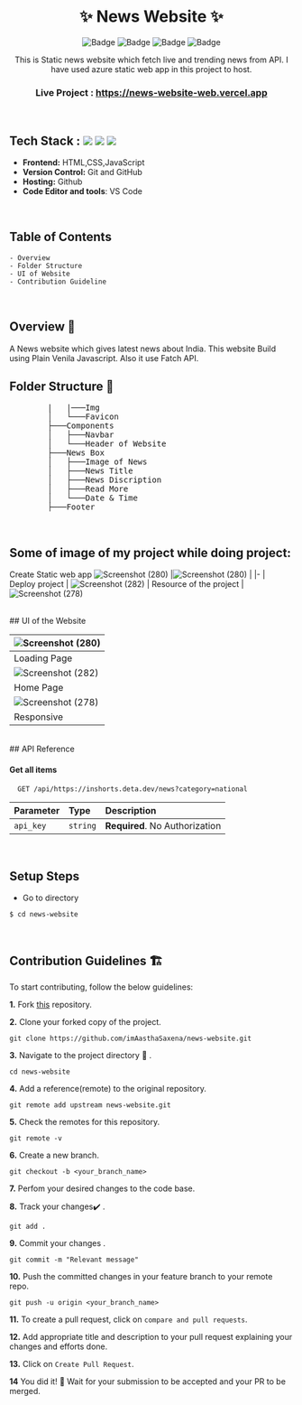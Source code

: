 <h1 align="center">
       ✨  News Website  ✨
</h1>

<div align="center">

![Badge](https://img.shields.io/badge/HTML-blue) ![Badge](https://img.shields.io/badge/CSS-orange) ![Badge](https://img.shields.io/badge/-JS%20-blue) 
![Badge](https://img.shields.io/badge/Version-1.0-green) 

</div>
<div align="center">
This is Static news website which fetch live and trending news from API. I have used azure static web app in this project to host.

</div>
<h3 align="center">
          Live Project : <a target="_blank" href="https://news-website-web.vercel.app/">https://news-website-web.vercel.app</a>
</h3>
<br />

## Tech Stack :  <img src="https://img.shields.io/badge/html5%20-%23E34F26.svg?&style=for-the-badge&logo=html5&logoColor=white"/> <img src="https://img.shields.io/badge/css3%20-%231572B6.svg?&style=for-the-badge&logo=css3&logoColor=white"/> <img src="https://img.shields.io/badge/JavaScript-F7DF1E?style=for-the-badge&logo=javascript&logoColor=black"/>

- **Frontend:** HTML,CSS,JavaScript
- **Version Control:** Git and GitHub
- **Hosting:** Github
- **Code Editor and tools**: VS Code

 <br />
   
## Table of Contents

    - Overview
    - Folder Structure
    - UI of Website
    - Contribution Guideline

 <br />


## Overview 🔨

A News website which gives latest news about India. This website Build using Plain Venila Javascript. Also it use Fatch API.


## Folder Structure 📒
<pre>
        |   |───Img
        │   └───Favicon
        ├───Components
        │   ├───Navbar
        │   └───Header of Website
        ├───News Box
        │   ├───Image of News
        │   ├───News Title
        │   ├───News Discription
        │   ├───Read More
        │   └───Date & Time
        ├───Footer
</pre>
  <br />

## Some of image of my project while doing project:

 Create Static web app 
![Screenshot (280)](https://user-images.githubusercontent.com/87645745/178142571-42533c3f-94e9-417c-9d50-10af088d9dfe.png) 
|![Screenshot (280)](https://user-images.githubusercontent.com/87645745/178142572-54ffee0d-7245-4f80-88de-1053586b704c.png) | 
|-
| Deploy project
| ![Screenshot (282)](https://user-images.githubusercontent.com/87645745/178142576-1a76a2d6-b0f8-450d-98e7-561356526847.png)
| Resource of the project
| ![Screenshot (278)](https://user-images.githubusercontent.com/87645745/178142579-846a62ac-6fbc-41c8-94cd-2f1e5d7f67ed.png)

<br/>
## UI of the Website

|![Screenshot (280)](https://user-images.githubusercontent.com/87645745/177340164-6b3894e6-01b0-4bec-9472-c56f557f7089.png) | 
|-
| Loading Page 
| ![Screenshot (282)](https://user-images.githubusercontent.com/87645745/177339951-a70101f3-c830-4661-827b-76624c4dec3f.png)
| Home Page
| ![Screenshot (278)](https://user-images.githubusercontent.com/87645745/177340746-f666e6a6-becd-49f9-b262-beaed5c3ba43.png)
| Responsive

<br/>
## API Reference

#### Get all items

```http
  GET /api/https://inshorts.deta.dev/news?category=national
```

| Parameter | Type     | Description                |
| :-------- | :------- | :------------------------- |
| `api_key` | `string` | **Required**. No Authorization |




<br/>

## Setup Steps
  
- Go to directory
```
$ cd news-website
```
  <br />
  
## Contribution Guidelines 🏗

 To start contributing, follow the below guidelines:

**1.** Fork [this](https://imAasthaSaxena.github.io/news-website/) repository.

**2.** Clone your forked copy of the project.

```
git clone https://github.com/imAasthaSaxena/news-website.git
```

**3.** Navigate to the project directory :file_folder: .

```
cd news-website
```

**4.** Add a reference(remote) to the original repository.

```
git remote add upstream news-website.git
```

**5.** Check the remotes for this repository.

```
git remote -v
```

**6.** Create a new branch.

```
git checkout -b <your_branch_name>
```

**7.** Perfom your desired changes to the code base.

**8.** Track your changes:heavy_check_mark: .

```
git add .
```

**9.** Commit your changes .

```
git commit -m "Relevant message"
```

**10.** Push the committed changes in your feature branch to your remote repo.

```
git push -u origin <your_branch_name>
```

**11.** To create a pull request, click on `compare and pull requests`.

**12.** Add appropriate title and description to your pull request explaining your changes and efforts done.

**13.** Click on `Create Pull Request`.

**14** You did it! 🥳 Wait for your submission to be accepted and your PR to be merged.

<br />


